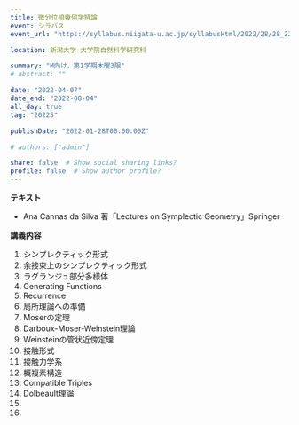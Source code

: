 ```yaml
---
title: 微分位相幾何学特論
event: シラバス
event_url: "https://syllabus.niigata-u.ac.jp/syllabusHtml/2022/28/28_220F3163_ja_JP.html"

location: 新潟大学 大学院自然科学研究科

summary: "M向け，第1学期木曜3限"
# abstract: ""

date: "2022-04-07"
date_end: "2022-08-04"
all_day: true
tag: "2022S"

publishDate: "2022-01-28T00:00:00Z"

# authors: ["admin"]

share: false  # Show social sharing links?
profile: false  # Show author profile?
---
```

**テキスト**
- Ana Cannas da Silva 著「Lectures on Symplectic Geometry」Springer

**講義内容**
1. シンプレクティック形式
2. 余接束上のシンプレクティック形式
3. ラグランジュ部分多様体
4. Generating Functions
5. Recurrence
6. 局所理論への準備
7. Moserの定理
8. Darboux-Moser-Weinstein理論
9. Weinsteinの管状近傍定理
10. 接触形式
11. 接触力学系
12. 概複素構造
13. Compatible Triples
14. Dolbeault理論
15. 
16. 
